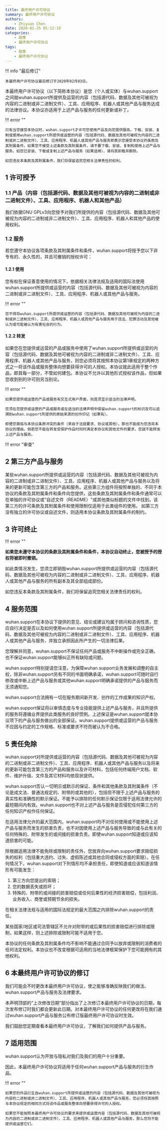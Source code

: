 ```yaml
---
title: 最终用户许可协议
summary: 最终用户许可协议
authors: 
    - Zhiyuan Chen
date: 2020-01-25 05:12:19
categories: 
    - 政策
    - 最终用户许可协议
tags: 
    - 政策
    - 最终用户许可协议
---
```


!!! info "最后修订"

    本最终用户许可协议最后修订于2020年02月03日。

本最终用户许可协议（以下简称本协议）是您（个人或实体）与wuhan.support之间就wuhan.support所提供及运营的内容（包括源代码、数据及其他可被视为内容的二进制或非二进制文件）、工具、应用程序、机器人或其他产品与服务达成的法律协议。本协议亦适用于上述产品与服务的任何更新或补丁。

!!! error ""

    只有当您接受本协议时，wuhan.support才许可您使用产品及向您提供服务。下载、安装、复制或使用wuhan.support所提供或运营的内容（包括源代码、数据及其他可被视为内容的二进制或非二进制文件）、工具、应用程序、机器人或其他产品与服务即表示您接受本协议的条款及其附属条件。如果您不接受上述条款及其附属条件，请不要下载、安装、复制和使用上述产品与服务。如您已安装、下载或复制上述产品与服务（如果适用），请将其卸载并删除。

    如您违反本条款及其附属条件，我们将保留追究您相关法律责任的权利。

## 1 许可授予

### 1.1 产品（内容（包括源代码、数据及其他可被视为内容的二进制或非二进制文件）、工具、应用程序、机器人和其他产品）

我们依据GNU GPLv3向您授予对我们所提供的内容（包括源代码、数据及其他可被视为内容的二进制或非二进制文件）、工具、应用程序、机器人和其他产品的使用权利。

### 1.2 服务

若您遵守本协议各项条款及其附属条件和条件，wuhan.support将授予您以下非专有的、永久性的，并且可撤销的授权许可：

#### 1.2.1 使用

您有权在保证善意使用的情况下，依据相关法律法规及适用的国际法使用wuhan.support所提供或运营的内容（包括源代码、数据及其他可被视为内容的二进制或非二进制文件）、工具、应用程序、机器人或其他产品与服务。

!!! error ""

    您不得将wuhan.support所提供或运营的内容（包括源代码、数据及其他可被视为内容的二进制或非二进制文件）、工具、应用程序、机器人或其他产品与服务用于违法、犯罪活动及其他被认为或可能被认为有害社会的行为。

#### 1.2.2 转发

如果您在您提供或运营的产品或服务中使用了wuhan.support所提供或运营的内容（包括源代码、数据及其他可被视为内容的二进制或非二进制文件）、工具、应用程序、机器人或其他产品与服务，则您必须将其按照本协议第1章规定的两种方式之一将该作品或服务整体向想要获得许可的人授权。本协议就此适用于整个作品，即其每一部分，不管如何建包。本协议不允许以其他形式授权该作品，但如果您收到别的许可则另当别论。

!!! error ""

    如果您提供或运营的产品或服务有交互式用户界面，则其须显示适当的法律声明。

    您须在您提供或运营的产品或服务或在适当的法律声明中保留wuhan.support的标识及可以追溯到wuhan.support所提供的原始来源的创作印记（如果有）。

    即便您面临与本协议条款冲突的条件（来自于法庭要求、协议或其他），那也不能成为您违背本协议的理由。倘若您不能在转发受保护作品时同时满足本协议和其他文件的要求，您就不能转发上述产品与服务。

!!! error "审查"

## 2 第三方产品与服务

某些wuhan.support所提供或运营的内容（包括源代码、数据及其他可被视为内容的二进制或非二进制文件）、工具、应用程序、机器人或其他产品与服务以及将来的更新可能包含第三方的产品和服务。这些第三方组件将按照单独的、不同于本协议的条款及其附属条件和条件向您提供，这些条款及其附属条件和条件通常可以在单独的许可协议或"自述文件（README）"或其他类似标题的文件中找到。该第三方的许可条款及其附属条件和使用限制仅适用于此类组件的使用。 如第三方没有独立的许可协议或自述文件，则适用本协议条款及其附属条件的制约。

## 3 许可终止

!!! error ""

**如果您未遵守本协议的条款及其附属条件和条件，本协议自动终止，您被授予的授权将被即时撤销。**

如此类情况发生，您须立即销毁wuhan.support所提供或运营的内容（包括源代码、数据及其他可被视为内容的二进制或非二进制文件）、工具、应用程序、机器人或其他产品与服务的所有副本及其全部组成部份。

如您违反本条款及其附属条件，我们将保留追究您相关法律责任的权利。

## 4 服务范围

wuhan.support在本协议下提供的意见、结论或建议均属于顾问和咨询性质，您应自行决定是否以及如何使用wuhan.support所提供或运营的内容（包括源代码、数据及其他可被视为内容的二进制或非二进制文件）、工具、应用程序、机器人或其他产品与服务，并独立承担因此所产生的一切法律后果。

您理解并同意，wuhan.support不保证任何产品或服务不中断操作或完全正确，也不保证wuhan.support能够纠正所有缺陷或问题。

wuhan.support特别提请您注意，为保障wuhan.support业务发展和调整的自主权，除非wuhan.support另有不同的书面明确承诺，wuhan.support可随时自行修改或中断上述产品与服务或其他wuhan.support明确承诺提供的产品与服务而无须通知您。

wuhan.support合法拥有一切在服务期间新开发、创作的工作成果的知识产权。

wuhan.support保证将以审慎态度与专业技能提供上述产品与服务，并且所提供的服务将遵循业界提供此类服务的良好惯例。上述保证是wuhan.support就本协议项下的产品与服务做出的全部保证。wuhan.support提供或运营的产品与服务不应因与约定的工作规格、标准或要求不符而被认为不合格。

## 5 责任免除

wuhan.support对所提供或运营的内容（包括源代码、数据及其他可被视为内容的二进制或非二进制文件）、工具、应用程序、机器人或其他产品与服务以及将来的更新可能包含第三方的产品和服务以及许可材料，包括任何终端用户文档、软件、维护升级、文件及其它材料均依现状提供。

wuhan.support否认一切明示或默示的保证、条件和其他条款及其附属条件（不论是成文法、普通法规定的、附带的或其他的），包括但不限于上述产品与服务的真实性和准确性的默示保证。不能予以排除的任何默示保证仅限于适用法律允许的最短期间内有效。wuhan.support也不对上述产品与服务是否侵犯任何第三方的任何知识产权作任何保证。

在适用法律允许的最大范围内，wuhan.support均不对任何使用或不能使用上述产品与服务而发生的损害负责，也不对因使用上述产品与服务导致的或与此有关的任何特殊的、附带发生的或间接的损害负责。即使wuhan.support知道或应该知道损害的可能。

除根据适用法律不能免除或限制的责任外，您放弃向wuhan.support要求赔偿损失的权利（包括重大违约、过失、虚假陈述或其他合同或侵权方面的索赔）。在任何情况下，wuhan.support对下列情形均不承担责任，即使知道或应该知道该情形有可能发生：

1. 第三方向您提出的索赔；
2. 您的数据丢失或损坏；
3. 特殊的、附带的或间接的损害赔偿或任何后果性的经济损害赔偿，包括利润、业务收入、商誉或预期节余的损失。

在相关法律法规与适用的国际法规定的最大范围之内排除wuhan.support的责任。

某些国家/地区或司法管辖区不允许对附带的或后果性的损害赔偿进行排除或限制，如果这样，则上述排除或限制可能不适用于您。

本协议的任何条款及其附属条件均不影响不能通过合同予以放弃或限制的消费者的任何法定权利。本协议也不改变根据可适用的当地法律框架保护下您可能拥有的其他权利。

## 6 本最终用户许可协议的修订

我们可能会不时更改本最终用户许可协议，使之能够准确反映我们的做法、wuhan.support产品与服务及法律要求。

本声明顶部的“上次修改日期”部分指出了上次修订本最终用户许可协议的日期，每次发布修订时我们都会更新此日期。对本最终用户许可协议的任何更改将在我们通过wuhan.support产品与服务公布修订版最终用户许可协议时生效。

我们鼓励您定期查看本最终用户许可协议，了解我们如何提供产品与服务。

## 7 适用范围

wuhan.support认为开放与隐私对我们及我们的用户十分重要。

因此，本最终用户许可协议将适用于任何wuhan.support产品与服务的衍生作品。

!!! error ""

    如果您的作品衍生自wuhan.support所提供或运营的内容（包括源代码、数据及其他可被视为内容的二进制或非二进制文件）、工具、应用程序、机器人或其他产品与服务，您必须将其按照与本协议规定的相同方式将该作品或服务整体向想要获得许可的人授权。

    如果您不能按照本最终用户许可协议的要求来提供或运营内容（包括源代码、数据及其他可被视为内容的二进制或非二进制文件）、工具、应用程序、机器人或其他产品与服务，那么您将不能提供或运营它们。
